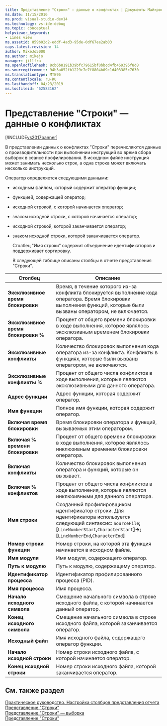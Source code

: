 ```yaml
---
title: Представление "Строки" — данные о конфликтах | Документы Майкрософт
ms.date: 11/15/2016
ms.prod: visual-studio-dev14
ms.technology: vs-ide-debug
ms.topic: conceptual
helpviewer_keywords:
- Lines view
ms.assetid: 859b02d2-eddf-4ad3-95de-0df67ee2ab03
caps.latest.revision: 14
author: MikeJo5000
ms.author: mikejo
manager: jillfra
ms.openlocfilehash: 8cb6b8191b39bfc79615bf0bbcd4fb469395f8d8
ms.sourcegitcommit: 94b3a052fb1229c7e7f8804b09c1d403385c7630
ms.translationtype: MTE95
ms.contentlocale: ru-RU
ms.lasthandoff: 04/23/2019
ms.locfileid: "62583162"
---
```

# <a name="lines-view---contention-data"></a>Представление "Строки" — данные о конфликтах
[!INCLUDE[vs2017banner](../includes/vs2017banner.md)]

В представлении данных о конфликтах "Строки" перечисляются данные о производительности при выполнении инструкций во время сбора выборок в сеансе профилирования. В исходном файле инструкция может занимать несколько строк, а одна строка может включать несколько инструкций.  
  
 Оператор определяется следующими данными:  
  
- исходным файлом, который содержит оператор функции;  
  
- функцией, содержащей оператор;  
  
- исходной строкой, с которой начинается оператор;  
  
- знаком исходной строки, с которой начинается оператор;  
  
- исходной строкой, которой заканчивается оператор;  
  
- знаком исходной строки, которой заканчивается оператор.  
  
  Столбец "Имя строки" содержит объединение идентификаторов и поддерживает сортировку.  
  
  В следующей таблице описаны столбцы в отчете представления "Строки".  
  
|Столбец|Описание|  
|------------|-----------------|  
|**Эксклюзивное время блокировки**|Время, в течение которого из-за конфликта блокируется выполнение кода оператора. Время блокировки выполнения функций, которые были вызваны оператором, не включается.|  
|**Эксклюзивное время блокировки %**|Процент от общего времени блокировки в ходе выполнения, которое являлось эксклюзивным временем блокировки оператора.|  
|**Эксклюзивные конфликты**|Количество блокировок выполнения кода оператора из-за конфликта. Конфликты в функциях, которые были вызваны оператором, не включаются.|  
|**Эксклюзивные конфликты %**|Процент от общего числа конфликтов в ходе выполнения, которые являются эксклюзивными для данного оператора.|  
|**Адрес функции**|Адрес функции, которая содержит оператор.|  
|**Имя функции**|Полное имя функции, которая содержит оператор.|  
|**Включая время блокировки**|Время блокировки оператора и функций, вызываемых этим оператором.|  
|**Включая % времени блокировки**|Процент от общего времени блокировки в ходе выполнения, которое являлось инклюзивным временем блокировки оператора.|  
|**Включая конфликты**|Количество блокировок выполнения оператора и функций, которые он вызывает.|  
|**Включая % конфликтов**|Процент от общего числа конфликтов в ходе выполнения, которые являются инклюзивными для данного оператора.|  
|**Имя строки**|Созданный профилировщиком идентификатор строки. Для идентификатора используется следующий синтаксис: `SourceFile`**;[**`LineNumberStart`**,**`CharacterStart`**]->;[**`LineNumberEnd`**,**`CharacterEnd`**]**|  
|**Номер строки функции**|Номер строки, на которой эта функция начинается в исходном файле.|  
|**Имя модуля**|Имя модуля, содержащего оператор.|  
|**Путь к модулю**|Путь к модулю, содержащему оператор.|  
|**Идентификатор процесса**|Идентификатор профилированного процесса (PID).|  
|**Имя процесса**|Имя процесса.|  
|**Начало исходного символа**|Смещение начального символа в строке исходного файла, с которой начинается данный оператор.|  
|**Конец исходного символа**|Смещение начального символа в строке исходного файла, которой заканчивается оператор.|  
|**Исходный файл**|Имя исходного файла, содержащего оператор функции.|  
|**Начало исходной строки**|Номер строки исходного файла, с которой начинается оператор.|  
|**Конец исходной строки**|Номер строки исходного файла, которой заканчивается оператор.|  
  
## <a name="see-also"></a>См. также раздел  
 [Практическое руководство. Настройка столбцов представления отчета](../profiling/how-to-customize-report-view-columns.md)   
 [Представление "Строки"](../profiling/lines-view.md)   
 [Представление "Строки" — выборка](../profiling/lines-view-dotnet-memory-sampling-data.md)   
 [Представление "Строки"](../profiling/lines-view-sampling-data.md)
